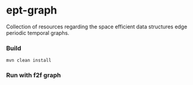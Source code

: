# ept-graph
Collection of resources regarding the space efficient data structures edge periodic temporal graphs.


### Build
```shell
mvn clean install
```

### Run with f2f graph

```shell

```
